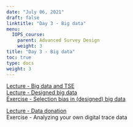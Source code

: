 ```yaml
---
date: "July 06, 2021"
draft: false
linktitle: "Day 3 - Big data"
menu:
  IOPS_course:
    parent: Advanced Survey Design
    weight: 3
title: "Day 3 - Big data"
toc: true
type: docs
weight: 3
---
```


[Lecture - Big data and TSE](/files/IOPS_course/day3/1.pdf)  
[Lecture - Designed big data](/files/IOPS_course/day3/1.pdf)  
[Exercise - Selection bias in (designed) big data](/files/IOPS_course/day3/exercise1.pdf)

[Lecture - Data donation](/files/IOPS_course/day3/1.pdf)  
Exercise - Analyzing your own digital trace data
